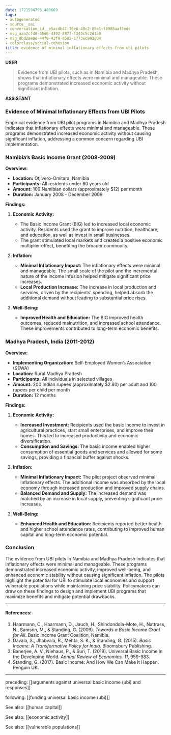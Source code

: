 ```yaml
---
date: 1721594796.480669
tags:
- autogenerated
- source__oai
- conversation_id__e5acdb41-76e6-49c2-85e1-f8988aaf5edc
- msg_aaa2cfd8-35d6-4392-887f-f243c5c2d1a0
- msg_8bd2ae0e-44f9-43f0-8505-1773ec993804
- colorclass/social-cohesion
title: evidence of minimal inflationary effects from ubi pilots
---
```


**USER**

> Evidence from UBI pilots, such as in Namibia and Madhya Pradesh, shows that inflationary effects were minimal and manageable. These programs demonstrated increased economic activity without significant inflation.


**ASSISTANT**

### Evidence of Minimal Inflationary Effects from UBI Pilots

Empirical evidence from UBI pilot programs in Namibia and Madhya Pradesh indicates that inflationary effects were minimal and manageable. These programs demonstrated increased economic activity without causing significant inflation, addressing a common concern regarding UBI implementation.

### Namibia’s Basic Income Grant (2008-2009)

**Overview:**
- **Location:** Otjivero-Omitara, Namibia
- **Participants:** All residents under 60 years old
- **Amount:** 100 Namibian dollars (approximately $12) per month
- **Duration:** January 2008 - December 2009

**Findings:**
1. **Economic Activity:**
   - The Basic Income Grant (BIG) led to increased local economic activity. Residents used the grant to improve nutrition, healthcare, and education, as well as invest in small businesses.
   - The grant stimulated local markets and created a positive economic multiplier effect, benefiting the broader community.

2. **Inflation:**
   - **Minimal Inflationary Impact:** The inflationary effects were minimal and manageable. The small scale of the pilot and the incremental nature of the income infusion helped mitigate significant price increases.
   - **Local Production Increase:** The increase in local production and services, driven by the recipients' spending, helped absorb the additional demand without leading to substantial price rises.

3. **Well-Being:**
   - **Improved Health and Education:** The BIG improved health outcomes, reduced malnutrition, and increased school attendance. These improvements contributed to long-term economic benefits.

### Madhya Pradesh, India (2011-2012)

**Overview:**
- **Implementing Organization:** Self-Employed Women’s Association (SEWA)
- **Location:** Rural Madhya Pradesh
- **Participants:** All individuals in selected villages
- **Amount:** 200 Indian rupees (approximately $2.80) per adult and 100 rupees per child per month
- **Duration:** 12 months

**Findings:**
1. **Economic Activity:**
   - **Increased Investment:** Recipients used the basic income to invest in agricultural practices, start small enterprises, and improve their homes. This led to increased productivity and economic diversification.
   - **Consumption and Savings:** The basic income enabled higher consumption of essential goods and services and allowed for some savings, providing a financial buffer against shocks.

2. **Inflation:**
   - **Minimal Inflationary Impact:** The pilot project observed minimal inflationary effects. The additional income was absorbed by the local economy through increased production and improved supply chains.
   - **Balanced Demand and Supply:** The increased demand was matched by an increase in local supply, preventing significant price increases.

3. **Well-Being:**
   - **Enhanced Health and Education:** Recipients reported better health and higher school attendance rates, contributing to improved human capital and long-term economic potential.

### Conclusion

The evidence from UBI pilots in Namibia and Madhya Pradesh indicates that inflationary effects were minimal and manageable. These programs demonstrated increased economic activity, improved well-being, and enhanced economic stability without causing significant inflation. The pilots highlight the potential for UBI to stimulate local economies and support vulnerable populations while maintaining price stability. Policymakers can draw on these findings to design and implement UBI programs that maximize benefits and mitigate potential drawbacks.

---

#### References:

1. Haarmann, C., Haarmann, D., Jauch, H., Shindondola-Mote, H., Nattrass, N., Samson, M., & Standing, G. (2009). *Towards a Basic Income Grant for All*. Basic Income Grant Coalition, Namibia.
2. Davala, S., Jhabvala, R., Mehta, S. K., & Standing, G. (2015). *Basic Income: A Transformative Policy for India*. Bloomsbury Publishing.
3. Banerjee, A. V., Niehaus, P., & Suri, T. (2019). Universal Basic Income in the Developing World. *Annual Review of Economics, 11*, 959-983.
4. Standing, G. (2017). Basic Income: And How We Can Make It Happen. Penguin UK.


---

preceding: [[arguments against universal basic income (ubi) and responses]]  


following: [[funding universal basic income (ubi)]]

See also: [[human capital]]


See also: [[economic activity]]


See also: [[vulnerable populations]]